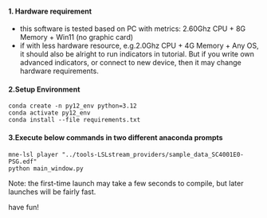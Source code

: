 #### 1. Hardware requirement
  * this software is tested based on PC with metrics: 2.60Ghz CPU + 8G Memory + Win11 (no graphic card)
  * if with less hardware resource, e.g.2.0Ghz CPU + 4G Memory + Any OS, it should also be alright to run indicators in tutorial. But if you write own advanced indicators, or connect to new device, then it may change hardware requirements.

#### 2.Setup Environment
    conda create -n py12_env python=3.12
    conda activate py12_env
    conda install --file requirements.txt

#### 3.Execute below commands in two different anaconda prompts
    mne-lsl player "../tools-LSLstream_providers/sample_data_SC4001E0-PSG.edf"
    python main_window.py

Note: the first-time launch may take a few seconds to compile, but later
launches will be fairly fast.

have fun!

